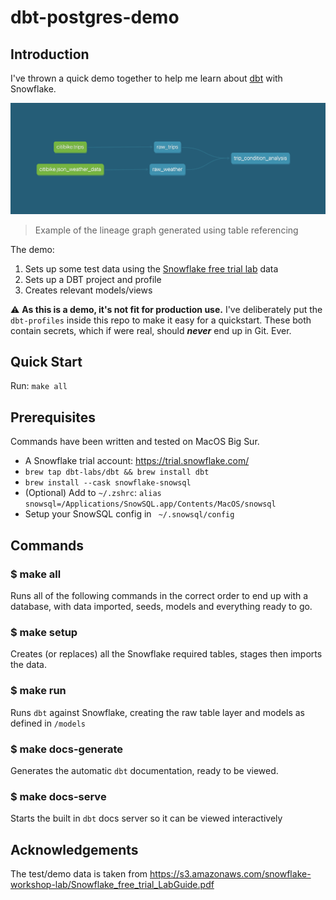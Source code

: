 # dbt-postgres-demo

## Introduction

I've thrown a quick demo together to help me learn about [dbt](https://www.getdbt.com/) with Snowflake.

![Example of the dbt lineage graph](dbt-lineage-graph.png)
> Example of the lineage graph generated using table referencing

The demo:
1. Sets up some test data using the [Snowflake free trial lab](https://s3.amazonaws.com/snowflake-workshop-lab/Snowflake_free_trial_LabGuide.pdf) data
1. Sets up a DBT project and profile
1. Creates relevant models/views

:warning: **As this is a demo, it's not fit for production use.** I've deliberately put the `dbt-profiles` inside this repo to make it easy for a quickstart. These both contain secrets, which if were real, should **_never_** end up in Git. Ever.

## Quick Start

Run: `make all`

## Prerequisites

Commands have been written and tested on MacOS Big Sur.

* A Snowflake trial account: https://trial.snowflake.com/
* `brew tap dbt-labs/dbt && brew install dbt`
* `brew install --cask snowflake-snowsql`
* (Optional) Add to `~/.zshrc`: `alias snowsql=/Applications/SnowSQL.app/Contents/MacOS/snowsql`
* Setup your SnowSQL config in ` ~/.snowsql/config`

## Commands

### $ make all

Runs all of the following commands in the correct order to end up with a database, with data imported, seeds, models and everything ready to go.

### $ make setup

Creates (or replaces) all the Snowflake required tables, stages then imports the data.

### $ make run

Runs `dbt` against Snowflake, creating the raw table layer and models as defined in `/models`

### $ make docs-generate

Generates the automatic `dbt` documentation, ready to be viewed.

### $ make docs-serve

Starts the built in `dbt` docs server so it can be viewed interactively 

## Acknowledgements

The test/demo data is taken from https://s3.amazonaws.com/snowflake-workshop-lab/Snowflake_free_trial_LabGuide.pdf